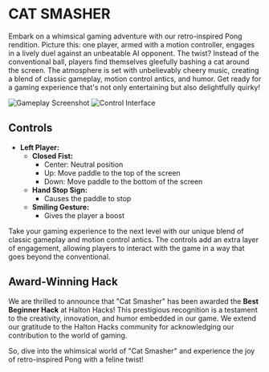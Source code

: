
# CAT SMASHER

Embark on a whimsical gaming adventure with our retro-inspired Pong rendition. Picture this: one player, armed with a motion controller, engages in a lively duel against an unbeatable AI opponent. The twist? Instead of the conventional ball, players find themselves gleefully bashing a cat around the screen. The atmosphere is set with unbelievably cheery music, creating a blend of classic gameplay, motion control antics, and humor. Get ready for a gaming experience that's not only entertaining but also delightfully quirky!

![Gameplay Screenshot](https://github.com/nirek13/MotionControlPong/assets/63679448/3ccaaa97-18d8-4cc2-9682-74a26a5ee68c)
![Control Interface](https://github.com/nirek13/MotionControlPong/assets/63679448/46fdbe72-8a34-4d1a-b936-b10d9a825d00)

## Controls

- **Left Player:**
  - **Closed Fist:**
    - Center: Neutral position
    - Up: Move paddle to the top of the screen
    - Down: Move paddle to the bottom of the screen
  - **Hand Stop Sign:**
    - Causes the paddle to stop
  - **Smiling Gesture:**
    - Gives the player a boost

Take your gaming experience to the next level with our unique blend of classic gameplay and motion control antics. The controls add an extra layer of engagement, allowing players to interact with the game in a way that goes beyond the conventional.

## Award-Winning Hack

We are thrilled to announce that "Cat Smasher" has been awarded the **Best Beginner Hack** at Halton Hacks! This prestigious recognition is a testament to the creativity, innovation, and humor embedded in our game. We extend our gratitude to the Halton Hacks community for acknowledging our contribution to the world of gaming.

So, dive into the whimsical world of "Cat Smasher" and experience the joy of retro-inspired Pong with a feline twist!
